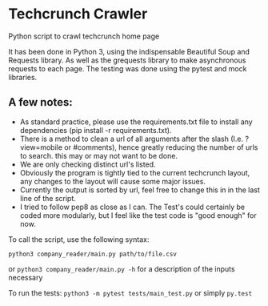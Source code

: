 # Techcrunch Crawler

Python script to crawl techcrunch home page

It has been done in Python 3, using the indispensable Beautiful Soup and Requests library.
As well as the grequests library to make asynchronous requests to each page.
The testing was done using the pytest and mock libraries.

## A few notes:
- As standard practice, please use the requirements.txt file to install any dependencies (pip install -r requirements.txt).
- There is a method to clean a url of all arguments after the slash (I.e. ?view=mobile or #comments), hence greatly reducing the number of urls to search. this may or may not want to be done.
- We are only checking distinct url's listed.
- Obviously the program is tightly tied to the current techcrunch layout, any changes to the layout will cause some major issues.
- Currently the output is sorted by url, feel free to change this in in the last line of the script.
- I tried to follow pep8 as close as I can. The Test's could certainly be coded more modularly, but I feel like the test code is "good enough" for now.

To call the script, use the following syntax:
```
python3 company_reader/main.py path/to/file.csv
```
or
`python3 company_reader/main.py -h` for a description of the inputs necessary

To run the tests:
`python3 -m pytest tests/main_test.py`
or simply `py.test`